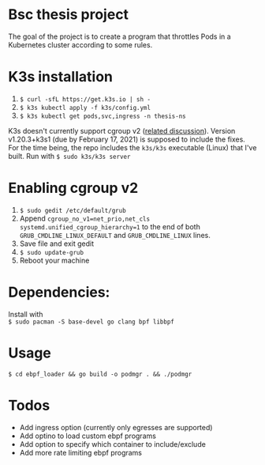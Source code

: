 # Bsc thesis project
The goal of the project is to create a program that throttles Pods in a Kubernetes cluster according to some rules.

# K3s installation
1. `$ curl -sfL https://get.k3s.io | sh -`
2. `$ k3s kubectl apply -f k3s/config.yml`
3. `$ k3s kubectl get pods,svc,ingress -n thesis-ns`

K3s doesn't currently support cgroup v2 ([related discussion](https://github.com/k3s-io/k3s/issues/900)). Version v1.20.3+k3s1 (due by February 17, 2021) is supposed to include the fixes. For the time being, the repo includes the  `k3s/k3s` executable (Linux) that I've built. Run with
`$ sudo k3s/k3s server`

# Enabling cgroup v2
1. `$ sudo gedit /etc/default/grub`
2. Append `cgroup_no_v1=net_prio,net_cls systemd.unified_cgroup_hierarchy=1` to the end of both `GRUB_CMDLINE_LINUX_DEFAULT` and `GRUB_CMDLINE_LINUX` lines.
3. Save file and exit gedit
4. `$ sudo update-grub`
5. Reboot your machine

# Dependencies:
Install with  
`$ sudo pacman -S base-devel go clang bpf libbpf`

# Usage
`$ cd ebpf_loader && go build -o podmgr . && ./podmgr`

# Todos
- Add ingress option (currently only egresses are supported)
- Add optino to load custom ebpf programs
- Add option to specify which container to include/exclude
- Add more rate limiting ebpf programs
